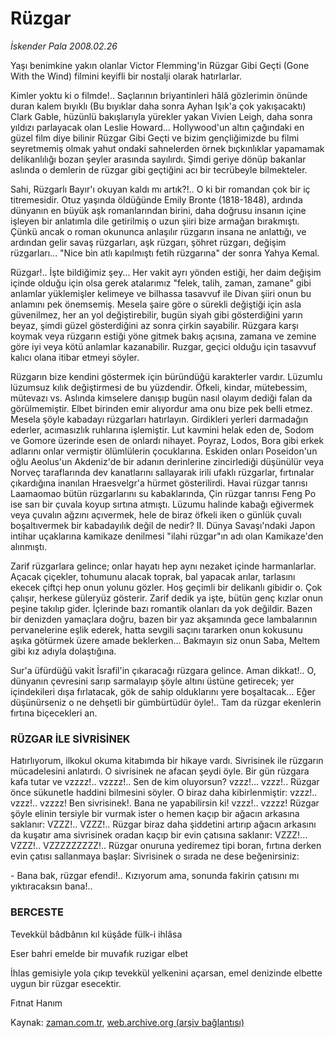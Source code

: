 # Rüzgar

*İskender Pala 2008.02.26*

<tr><td class="metin" colspan="2" style="padding-top: 20px; padding-left: 5px; padding-right: 10px;">Yaşı benimkine yakın olanlar Victor Flemming'in Rüzgar Gibi Geçti (Gone With the Wind) filmini keyifli bir nostalji olarak hatırlarlar.</td></tr><tr><td class="metin" colspan="2" style="padding-top: 20px; padding-left: 5px; padding-right: 10px;"><p>Kimler yoktu ki o filmde!.. Saçlarının briyantinleri hâlâ gözlerimin önünde duran kalem bıyıklı (Bu bıyıklar daha sonra Ayhan Işık'a çok yakışacaktı) Clark Gable, hüzünlü bakışlarıyla yürekler yakan Vivien Leigh, daha sonra yıldızı parlayacak olan Leslie Howard... Hollywood'un altın çağındaki en güzel film diye bilinir Rüzgar Gibi Geçti ve bizim gençliğimizde bu filmi seyretmemiş olmak yahut ondaki sahnelerden örnek bıçkınlıklar yapamamak delikanlılığı bozan şeyler arasında sayılırdı. Şimdi geriye dönüp bakanlar aslında o demlerin de rüzgar gibi geçtiğini acı bir tecrübeyle bilmekteler. 
<p>Sahi, Rüzgarlı Bayır'ı okuyan kaldı mı artık?!.. O ki bir romandan çok bir iç titremesidir. Otuz yaşında öldüğünde Emily Bronte (1818-1848), ardında dünyanın en büyük aşk romanlarından birini, daha doğrusu insanın içine işleyen bir anlatımla dile getirilmiş o uzun şiiri bize armağan bırakmıştı. Çünkü ancak o roman okununca anlaşılır rüzgarın insana ne anlattığı, ve ardından gelir savaş rüzgarları, aşk rüzgarı, şöhret rüzgarı, değişim rüzgarları... "Nice bin atlı kapılmıştı fetih rüzgarına" der sonra Yahya Kemal.
<p>Rüzgar!.. İşte bildiğimiz şey... Her vakit ayrı yönden estiği, her daim değişim içinde olduğu için olsa gerek atalarımız "felek, talih, zaman, zamane" gibi anlamlar yüklemişler kelimeye ve bilhassa tasavvuf ile Divan şiiri onun bu anlamını pek önemsemiş. Mesela şaire göre o sürekli değiştiği için asla güvenilmez, her an yol değiştirebilir, bugün siyah gibi gösterdiğini yarın beyaz, şimdi güzel gösterdiğini az sonra çirkin sayabilir. Rüzgara karşı koymak veya rüzgarın estiği yöne gitmek bakış açısına, zamana ve zemine göre iyi veya kötü anlamlar kazanabilir. Ruzgar, geçici olduğu için tasavvuf kalıcı olana itibar etmeyi söyler. 
<p>Rüzgarın bize kendini göstermek için büründüğü karakterler vardır. Lüzumlu lüzumsuz kılık değiştirmesi de bu yüzdendir. Öfkeli, kindar, mütebessim, mütevazı vs. Aslında kimselere danışıp bugün nasıl olayım dediği falan da görülmemiştir. Elbet birinden emir alıyordur ama onu bize pek belli etmez. Mesela şöyle kabadayı rüzgarları hatırlayın. Girdikleri yerleri darmadağın ederler, acımasızlık ruhlarına işlemiştir. Lut kavmini helak eden de, Sodom ve Gomore üzerinde esen de onlardı nihayet. Poyraz, Lodos, Bora gibi erkek adlarını onlar vermiştir ölümlülerin çocuklarına. Eskiden onları Poseidon'un oğlu Aeolus'un Akdeniz'de bir adanın derinlerine zincirlediği düşünülür veya Norveç taraflarında dev kanatlarını sallayarak irili ufaklı rüzgarlar, fırtınalar çıkardığına inanılan Hraesvelgr'a hürmet gösterilirdi. Havai rüzgar tanrısı Laamaomao bütün rüzgarlarını su kabaklarında, Çin rüzgar tanrısı Feng Po ise sarı bir çuvala koyup sırtına atmıştı. Lüzumu halinde kabağı eğivermek veya çuvalın ağzını açıvermek, hele de biraz öfkeli iken o günlük çuvalı boşaltıvermek bir kabadayılık değil de nedir? II. Dünya Savaşı'ndaki Japon intihar uçaklarına kamikaze denilmesi "ilahi rüzgar"ın adı olan Kamikaze'den alınmıştı. 
<p>Zarif rüzgarlara gelince; onlar hayatı hep aynı nezaket içinde harmanlarlar. Açacak çiçekler, tohumunu alacak toprak, bal yapacak arılar, tarlasını ekecek çiftçi hep onun yolunu gözler. Hoş geçimli bir delikanlı gibidir o. Çok çalışır, herkese güleryüz gösterir. Zarif dedik ya işte, bütün genç kızlar onun peşine takılıp gider. İçlerinde bazı romantik olanları da yok değildir. Bazen bir denizden yamaçlara doğru, bazen bir yaz akşamında gece lambalarının pervanelerine eşlik ederek, hatta sevgili saçını tararken onun kokusunu aşıka götürmek üzere amade beklerken... Bakmayın siz onun Saba, Meltem gibi kız adıyla dolaştığına. 
<p>Sur'a üfürdüğü vakit İsrafil'in çıkaracağı rüzgara gelince. Aman dikkat!.. O, dünyanın çevresini sarıp sarmalayıp şöyle altını üstüne getirecek; yer içindekileri dışa fırlatacak, gök de sahip olduklarını yere boşaltacak... Eğer düşünürseniz o ne dehşetli bir gümbürtüdür öyle!.. Tam da rüzgar ekenlerin fırtına biçecekleri an.
<p><h3>RÜZGAR İLE SİVRİSİNEK</h3>
<p>Hatırlıyorum, ilkokul okuma kitabımda bir hikaye vardı. Sivrisinek ile rüzgarın mücadelesini anlatırdı. O sivrisinek ne afacan şeydi öyle. Bir gün rüzgara kafa tutar ve vzzzz!.. vzzzz!.. Sen de kim oluyorsun? vzzz!... vzzz!.. Rüzgar önce sükunetle haddini bilmesini söyler. O biraz daha kibirlenmiştir: vzzz!.. vzzz!.. vzzzz! Ben sivrisinek!. Bana ne yapabilirsin ki! vzzz!.. vzzzz! Rüzgar şöyle elinin tersiyle bir vurmak ister o hemen kaçıp bir ağacın arkasına saklanır: VZZZ!.. VZZZ!.. Rüzgar biraz daha şiddetini artırıp ağacın arkasını da kuşatır ama sivrisinek oradan kaçıp bir evin çatısına saklanır: VZZZ!... VZZZ!.. VZZZZZZZZZ!.. Rüzgar onuruna yediremez tipi boran, fırtına derken evin çatısı sallanmaya başlar: Sivrisinek o sırada ne dese beğenirsiniz:
<p>- Bana bak, rüzgar efendi!.. Kızıyorum ama, sonunda fakirin çatısını mı yıktıracaksın bana!..
<p><h3>BERCESTE</h3>
<p>Tevekkül bâdbânın kıl küşâde fülk-i ihlâsa
<p>Eser bahri emelde bir muvafık ruzigar elbet
<p>İhlas gemisiyle yola çıkıp tevekkül yelkenini açarsan, emel denizinde elbette uygun bir rüzgar esecektir.
<p>Fıtnat Hanım<br/></p></p></p></p></p></p></p></p></p></p></p></p></p></p></td></tr>

Kaynak: [zaman.com.tr](http://zaman.com.tr/yazar.do?yazino=656760), [web.archive.org (arşiv bağlantısı)](http://web.archive.org/web/20080503041834/http://www.zaman.com.tr:80/yazar.do?yazino=656760)
